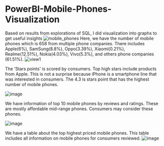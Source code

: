 # PowerBI-Mobile-Phones-Visualization
Based on results from explorations of SQL, I did visualization into graphs to get useful insights 
![mobile_phones](https://user-images.githubusercontent.com/74665899/223950400-3483bdbe-69a4-4f17-b8f9-39a56a8ed9cb.PNG)
Here, we have the number of mobile phones which is 658 from multiple phone companies. There includes Apple(6%), SamSung(8.8%), Oppo(3.39%), Xiaomi(0.21%), Realme(12.51%), Nokia(4.03%), Vivo(5.3%), and others phone companies (61.51%). 
![view1](https://user-images.githubusercontent.com/74665899/223963580-7f5e8bdf-a751-4046-bdbb-17d13223dbcd.PNG)

The 'Stars points' is scored by consumers. Top high stars include products from Apple. This is not a surprise because iPhone is a smartphone line that was interested in consumers. The 4.3 is stars point that has the highest number of mobile phones.

![image](https://user-images.githubusercontent.com/74665899/223966734-6cc5d47b-508d-419d-ad7b-0773106b306f.png)

We have information of top 10 mobile phones by reviews and ratings. These are mostly affordable mid-range phones. Consumers may consider these phones.

![image](https://user-images.githubusercontent.com/74665899/223975222-d96c7b4d-d88e-473f-8885-4a6811501617.png)

We have a table about the top highest priced mobile phones. This table includes all information on mobile phones for consumers reviewed.
![image](https://user-images.githubusercontent.com/74665899/223976472-d5cf7e75-058c-45db-8726-28d35033db5b.png)


